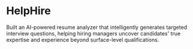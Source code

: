 # HelpHire
Built an AI-powered resume analyzer that intelligently generates targeted interview questions, helping hiring managers uncover candidates' true expertise and experience beyond surface-level qualifications.
